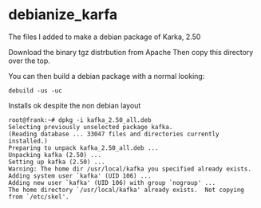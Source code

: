 # debianize_karfa

The files I added to make a debian package of Karka, 2.50

Download the binary tgz distrbution from Apache
Then copy this directory over the top.

You can then build a debian package with a normal looking:

```
debuild -us -uc 
```

Installs ok despite the non debian layout

```
root@frank:~# dpkg -i kafka_2.50_all.deb 
Selecting previously unselected package kafka.
(Reading database ... 33047 files and directories currently installed.)
Preparing to unpack kafka_2.50_all.deb ...
Unpacking kafka (2.50) ...
Setting up kafka (2.50) ...
Warning: The home dir /usr/local/kafka you specified already exists.
Adding system user `kafka' (UID 106) ...
Adding new user `kafka' (UID 106) with group `nogroup' ...
The home directory `/usr/local/kafka' already exists.  Not copying from `/etc/skel'.
```

